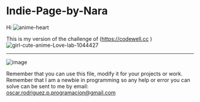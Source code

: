 # Indie-Page-by-Nara
Hi 
![anime-heart](https://github.com/jix-oscar-rodriguez/Indie-Page-by-Nara/assets/127907655/7db5f33f-531c-4e24-a27a-85f37fced02d)

This is my version of the challenge of (https://codewell.cc )
![girl-cute-anime-Love-lab-1044427](https://github.com/jix-oscar-rodriguez/Indie-Page-by-Nara/assets/127907655/a6823409-1d7b-4426-b0ad-da733b7e96a7)

--------------------------------------------------------------------------------------------------------------------------------------------------------------------------------------------------
![image](https://github.com/jix-oscar-rodriguez/Indie-Page-by-Nara/assets/127907655/ffe3a721-c5b5-4455-8ee6-baabe45c9623)


Remember that you can use this file, modify it for your projects or work. Remember that I am a newbie in programming so any help or error you can solve can be sent to me by email: oscar.rodriguez.p.programacion@gmail.com
